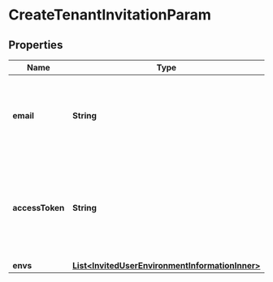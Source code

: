 

# CreateTenantInvitationParam


## Properties

| Name | Type | Description | Notes |
|------------ | ------------- | ------------- | -------------|
|**email** | **String** | 招待するユーザーのメールアドレス(email address of the user to be invited) |  |
|**accessToken** | **String** | 招待を作成するユーザーのアクセストークン(access token of the user who creates an invitation) |  |
|**envs** | [**List&lt;InvitedUserEnvironmentInformationInner&gt;**](InvitedUserEnvironmentInformationInner.md) |  |  |



